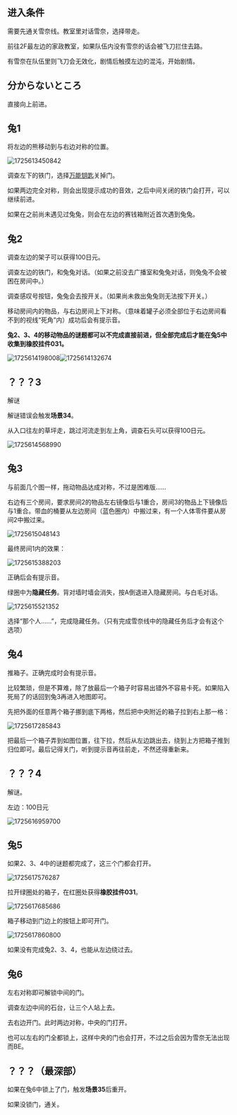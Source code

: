 ## 进入条件

需要先通关雪奈线。教室里对话雪奈，选择带走。

前往2F最左边的家政教室，如果队伍内没有雪奈的话会被飞刀拦住去路。

有雪奈在队伍里则飞刀会无效化，剧情后触摸左边的混沌，开始剧情。

## 分からないところ

直接向上前进。

## 兔1

将左边的熊移动到与右边对称的位置。

![1725613450842](image/05兔/1725613450842.png)

调查左下的铁门，选择[万能钥匙](04雪奈.md)关掉门。

如果两边完全对称，则会出现提示成功的音效，之后中间关闭的铁门会打开，可以继续前进。

如果在之前尚未遇见过兔兔，则会在左边的赛钱箱附近首次遇到兔兔。

## 兔2

调查左边的架子可以获得100日元。

调查左边的铁门，和兔兔对话。（如果之前没去广播室和兔兔对话，则兔兔不会被困在房间中。）

调查感叹号按钮，兔兔会去按开关。（如果尚未救出兔兔则无法按下开关。）



移动房间内的物品，与右边房间上下对称。（意味着罐子必须全部位于右边房间看不到的视线“死角”内）成功后会有提示音。

**兔2、3、4的移动物品的谜题都可以不完成直接前进，但全部完成后才能在兔5中收集到橡胶挂件031。**

![1725614198008](image/05兔/1725614198008.png)![1725614132674](image/05兔/1725614132674.png)

## ？？？3

解谜

解谜错误会触发**场景34**。

从入口往左的草坪走，跳过河流走到左上角，调查石头可以获得100日元。

![1725614568990](image/05兔/1725614568990.png)

## 兔3

与前面几个图一样，拖动物品达成对称，不过是困难版……

右边有三个房间，要求房间2的物品左右镜像后与1重合，房间3的物品上下镜像后与1重合。带血的桶要从左边房间（蓝色圈内）中搬过来，有一个人体零件要从房间2中搬过来。

![1725615048143](image/05兔/1725615048143.png)

最终房间1内的效果：

![1725615388203](image/05兔/1725615388203.png)

正确后会有提示音。

绿圈中为**隐藏任务**。背对墙时墙会消失，按A倒退进入隐藏房间。与白毛对话。

![1725615521352](image/05兔/1725615521352.png)

选择“那个人……”，完成隐藏任务。（只有完成雪奈线中的隐藏任务后才会有这个选项）

## 兔4

推箱子。正确完成时会有提示音。

比较繁琐，但是不算难，除了放最后一个箱子时容易出错外不容易卡死。如果陷入死局了的话回到兔3再进入地图即可。

先把外面的任意两个箱子挪到底下两格，然后把中央附近的箱子拉到右上那一格：

![1725617285843](image/05兔/1725617285843.jpg)

把最后一个箱子弄到如图位置，往下拉，然后从左边跳出去，绕到上方把箱子推到归位即可。最后记得关门，听到提示音再往前走，不然还得重新来。

## ？？？4

解谜。

左边：100日元

![1725616959700](image/05兔/1725616959700.png)

## 兔5

如果2、3、4中的谜题都完成了，这三个门都会打开。

![1725617576287](image/05兔/1725617576287.png)

拉开绿圈处的箱子，在红圈处获得**橡胶挂件031**。

![1725617685686](image/05兔/1725617685686.png)

箱子移动到门边上的按钮上即可开门。

![1725617860800](image/05兔/1725617860800.png)

如果没有完成兔2、3、4，也能从左边绕过去。

## 兔6

左右对称即可解锁中间的门。

调查左边中间的石台，让三个人站上去。

去右边开门。此时两边对称，中央的门打开。

也可以左右的门全都锁上，这样中央的门也会打开，不过之后会因为雪奈无法出现而BE。

## ？？？（最深部）

如果在兔6中锁上了门，触发**场景35**后重开。

如果没锁门，通关。
